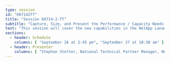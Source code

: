 ```yaml
---
type: session
id: "607142TT"
title: "Session 60714-2-TT"
subtitle: "Capture, Size, and Present the Performance / Capacity Needs of Potential Customers Using NetApp Lanamark One"
text: "This session will cover the new capabilities in the NetApp Lanamark One datacenter assessment and reporting platform available to NetApp partners and systems engineers worldwide."
sections:
  - header: Schedule
    columns: [ "September 26 at 2:45 pm", "September 27 at 10:30 am" ]
  - header: Presenter
    columns: [ "Stephan Stelter, National Technical Partner Manager, NetApp" ]
---
```

